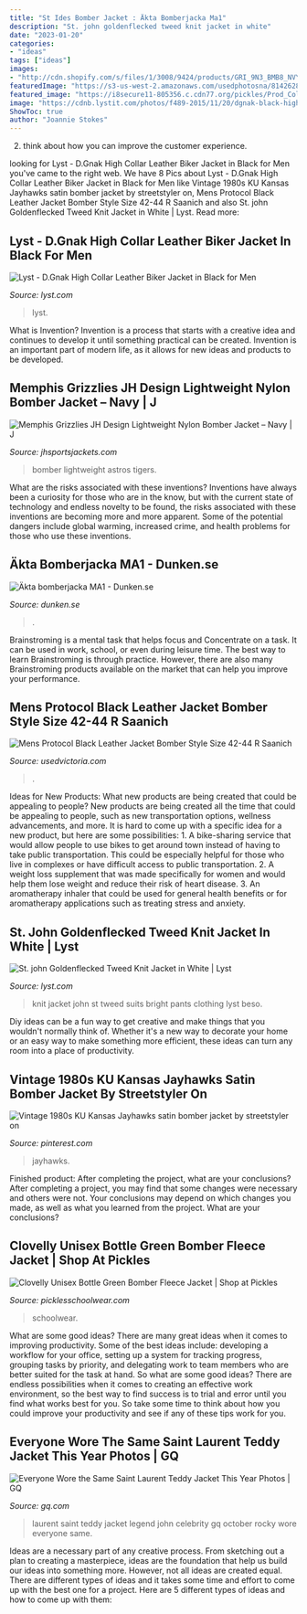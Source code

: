 ```yaml
---
title: "St Ides Bomber Jacket : Äkta Bomberjacka Ma1"
description: "St. john goldenflecked tweed knit jacket in white"
date: "2023-01-20"
categories:
- "ideas"
tags: ["ideas"]
images:
- "http://cdn.shopify.com/s/files/1/3008/9424/products/GRI_9N3_BMB8_NVY_front_1200x1200.jpg?v=1571314302"
featuredImage: "https://s3-us-west-2.amazonaws.com/usedphotosna/81426280_934.jpg"
featured_image: "https://i8secure11-805356.c.cdn77.org/pickles/Prod_Collection_File/019af86d-c723-4d1a-9cd7-06627300982c/clovelly12.jpg.newMedium.jpg"
image: "https://cdnb.lystit.com/photos/f489-2015/11/20/dgnak-black-high-collar-leather-biker-jacket-product-1-273360349-normal.jpeg"
ShowToc: true
author: "Joannie Stokes"
---
```



2. think about how you can improve the customer experience.

	

		
looking for Lyst - D.Gnak High Collar Leather Biker Jacket in Black for Men you've came to the right web. We have 8 Pics about Lyst - D.Gnak High Collar Leather Biker Jacket in Black for Men like Vintage 1980s KU Kansas Jayhawks satin bomber jacket by streetstyler on, Mens Protocol Black Leather Jacket Bomber Style Size 42-44 R Saanich and also St. john Goldenflecked Tweed Knit Jacket in White | Lyst. Read more:
		
    
## Lyst - D.Gnak High Collar Leather Biker Jacket In Black For Men

<img loading=lazy src="https://cdnb.lystit.com/photos/f489-2015/11/20/dgnak-black-high-collar-leather-biker-jacket-product-1-273360349-normal.jpeg" onerror="this.onerror=null;this.src='https://tse1.mm.bing.net/th?id=OIP.ymtBE8NEOfGU2f9LYQ3UBAHaJ4&amp;pid=15.1';" alt="Lyst - D.Gnak High Collar Leather Biker Jacket in Black for Men">

_Source: lyst.com_

>lyst. 

	

What is Invention?
Invention is a process that starts with a creative idea and continues to develop it until something practical can be created. Invention is an important part of modern life, as it allows for new ideas and products to be developed.

    
## Memphis Grizzlies JH Design Lightweight Nylon Bomber Jacket – Navy | J

<img loading=lazy src="http://cdn.shopify.com/s/files/1/3008/9424/products/GRI_9N3_BMB8_NVY_front_1200x1200.jpg?v=1571314302" onerror="this.onerror=null;this.src='https://tse1.mm.bing.net/th?id=OIP.QDoB4DIib20kUbOB0THrcQHaHa&amp;pid=15.1';" alt="Memphis Grizzlies JH Design Lightweight Nylon Bomber Jacket – Navy | J">

_Source: jhsportsjackets.com_

>bomber lightweight astros tigers. 

	

What are the risks associated with these inventions?
Inventions have always been a curiosity for those who are in the know, but with the current state of technology and endless novelty to be found, the risks associated with these inventions are becoming more and more apparent. Some of the potential dangers include global warming, increased crime, and health problems for those who use these inventions.

    
## Äkta Bomberjacka MA1 - Dunken.se

<img loading=lazy src="https://www.dunken.se/images/zoom/akta-bomberjacka-ma1.jpg" onerror="this.onerror=null;this.src='https://tse3.mm.bing.net/th?id=OIP.dHUeggKcFAnmeCK4MkiolQHaHa&amp;pid=15.1';" alt="Äkta bomberjacka MA1 - Dunken.se">

_Source: dunken.se_

>. 

	

Brainstroming is a mental task that helps focus and Concentrate on a task. It can be used in work, school, or even during leisure time. The best way to learn Brainstroming is through practice. However, there are also many Brainstroming products available on the market that can help you improve your performance.

    
## Mens Protocol Black Leather Jacket Bomber Style Size 42-44 R Saanich

<img loading=lazy src="https://s3-us-west-2.amazonaws.com/usedphotosna/81426280_934.jpg" onerror="this.onerror=null;this.src='https://tse1.mm.bing.net/th?id=OIP.dlLGBr-_-WkrDok0BqDnmAHaJ5&amp;pid=15.1';" alt="Mens Protocol Black Leather Jacket Bomber Style Size 42-44 R Saanich">

_Source: usedvictoria.com_

>. 

	

Ideas for New Products: What new products are being created that could be appealing to people?
New products are being created all the time that could be appealing to people, such as new transportation options, wellness advancements, and more. It is hard to come up with a specific idea for a new product, but here are some possibilities: 1. A bike-sharing service that would allow people to use bikes to get around town instead of having to take public transportation. This could be especially helpful for those who live in complexes or have difficult access to public transportation. 2. A weight loss supplement that was made specifically for women and would help them lose weight and reduce their risk of heart disease. 3. An aromatherapy inhaler that could be used for general health benefits or for aromatherapy applications such as treating stress and anxiety. 
    
## St. John Goldenflecked Tweed Knit Jacket In White | Lyst

<img loading=lazy src="https://cdnc.lystit.com/photos/2013/07/12/st-john-collection-bright-whitegold-goldenflecked-tweed-knit-jacket-product-3-11321402-317210632.jpeg" onerror="this.onerror=null;this.src='https://tse3.mm.bing.net/th?id=OIP.KvVAveSRh0IUfrbNQfNP8wHaJQ&amp;pid=15.1';" alt="St. john Goldenflecked Tweed Knit Jacket in White | Lyst">

_Source: lyst.com_

>knit jacket john st tweed suits bright pants clothing lyst beso. 

	

Diy ideas can be a fun way to get creative and make things that you wouldn't normally think of. Whether it's a new way to decorate your home or an easy way to make something more efficient, these ideas can turn any room into a place of productivity.

    
## Vintage 1980s KU Kansas Jayhawks Satin Bomber Jacket By Streetstyler On

<img loading=lazy src="https://i.pinimg.com/736x/28/87/34/2887349f06a9652d0292ef9eeb7ab94b.jpg" onerror="this.onerror=null;this.src='https://tse2.mm.bing.net/th?id=OIP.-XUbu2R5upIu1eavYa3sSwHaFj&amp;pid=15.1';" alt="Vintage 1980s KU Kansas Jayhawks satin bomber jacket by streetstyler on">

_Source: pinterest.com_

>jayhawks. 

	

Finished product: After completing the project, what are your conclusions?
After completing a project, you may find that some changes were necessary and others were not. Your conclusions may depend on which changes you made, as well as what you learned from the project. What are your conclusions?

    
## Clovelly Unisex Bottle Green Bomber Fleece Jacket | Shop At Pickles

<img loading=lazy src="https://i8secure11-805356.c.cdn77.org/pickles/Prod_Collection_File/019af86d-c723-4d1a-9cd7-06627300982c/clovelly12.jpg.newMedium.jpg" onerror="this.onerror=null;this.src='https://tse3.mm.bing.net/th?id=OIP.k8kBXrTI-J7SpsCmoV0etAAAAA&amp;pid=15.1';" alt="Clovelly Unisex Bottle Green Bomber Fleece Jacket | Shop at Pickles">

_Source: picklesschoolwear.com_

>schoolwear. 

	

What are some good ideas?
There are many great ideas when it comes to improving productivity. Some of the best ideas include: developing a workflow for your office, setting up a system for tracking progress, grouping tasks by priority, and delegating work to team members who are better suited for the task at hand. So what are some good ideas? There are endless possibilities when it comes to creating an effective work environment, so the best way to find success is to trial and error until you find what works best for you. So take some time to think about how you could improve your productivity and see if any of these tips work for you.

    
## Everyone Wore The Same Saint Laurent Teddy Jacket This Year Photos | GQ

<img loading=lazy src="http://media.gq.com/photos/58507471524455347e62162e/master/pass/saint-laurent-teddy-jacket-john-legend.jpg" onerror="this.onerror=null;this.src='https://tse4.mm.bing.net/th?id=OIP.ra82jG_zy5EHThIHjVwJHAHaLI&amp;pid=15.1';" alt="Everyone Wore the Same Saint Laurent Teddy Jacket This Year Photos | GQ">

_Source: gq.com_

>laurent saint teddy jacket legend john celebrity gq october rocky wore everyone same. 

	

Ideas are a necessary part of any creative process. From sketching out a plan to creating a masterpiece, ideas are the foundation that help us build our ideas into something more. However, not all ideas are created equal. There are different types of ideas and it takes some time and effort to come up with the best one for a project. Here are 5 different types of ideas and how to come up with them: 

